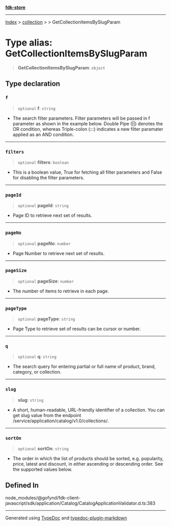 [**fdk-store**](../../../README.md)
***

[Index](../../../API.md) > [collection](../../README.md) > [<internal>](../README.md) > GetCollectionItemsBySlugParam

# Type alias: GetCollectionItemsBySlugParam

> **GetCollectionItemsBySlugParam**: `object`

## Type declaration

### `f`

> `optional` **f**: `string`

- The search filter parameters. Filter parameters will
be passed in f parameter as shown in the example below. Double Pipe (||)
denotes the OR condition, whereas Triple-colon (:::) indicates a new filter
paramater applied as an AND condition.

***

### `filters`

> `optional` **filters**: `boolean`

- This is a boolean value, True for fetching
all filter parameters and False for disabling the filter parameters.

***

### `pageId`

> `optional` **pageId**: `string`

- Page ID to retrieve next set of results.

***

### `pageNo`

> `optional` **pageNo**: `number`

- Page Number to retrieve next set of results.

***

### `pageSize`

> `optional` **pageSize**: `number`

- The number of items to retrieve in each page.

***

### `pageType`

> `optional` **pageType**: `string`

- Page Type to retrieve set of results can be
cursor or number.

***

### `q`

> `optional` **q**: `string`

- The search query for entering partial or full name
of product, brand, category, or collection.

***

### `slug`

> **slug**: `string`

- A short, human-readable, URL-friendly identifier of
a collection. You can get slug value from the endpoint
/service/application/catalog/v1.0/collections/.

***

### `sortOn`

> `optional` **sortOn**: `string`

- The order in which the list of products should
be sorted, e.g. popularity, price, latest and discount, in either ascending
or descending order. See the supported values below.

## Defined In

node\_modules/@gofynd/fdk-client-javascript/sdk/application/Catalog/CatalogApplicationValidator.d.ts:383

***
Generated using [TypeDoc](https://typedoc.org/) and [typedoc-plugin-markdown](https://www.npmjs.com/package/typedoc-plugin-markdown)
